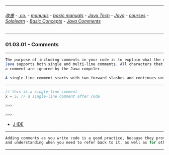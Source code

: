 
---

###### [改善](https://github.com/ttltrk/0C/blob/master/README.MD) - [.co.](https://github.com/ttltrk/PRG/blob/master/CODING.MD) - [manuals](https://github.com/ttltrk/PRG/blob/master/MAN.MD) - [basic manuals](https://github.com/ttltrk/PRG/blob/master/MANUALS.MD) - [Java Tech](https://github.com/ttltrk/PRG/blob/master/JAVA/DOC/JT/JT.MD) - [Java](https://github.com/ttltrk/PRG/blob/master/JAVA/DOC/OJM/OJM.MD) - [courses](https://github.com/ttltrk/PRG/blob/master/JAVA/DOC/CM/JT.MD) - [Sololearn](https://github.com/ttltrk/PRG/blob/master/JAVA/DOC/SL/SL.MD) - [Basic Concepts](https://github.com/ttltrk/PRG/blob/master/JAVA/DOC/SL/01/01.MD) - [Java Comments](https://github.com/ttltrk/PRG/blob/master/JAVA/DOC/SL/01/0103/0103.MD)

---

### 01.03.01 - Comments

---

```java
The purpose of including comments in your code is to explain what the code is doing.
Java supports both single and multi-line comments. All characters that appear within 
a comment are ignored by the Java compiler.

A single-line comment starts with two forward slashes and continues until it reaches the end of the line. 
```
---

```java
// this is a single-line comment
x = 5; // a single-line comment after code

>>>

>>>
```

* [J IDE](https://www.tutorialspoint.com/compile_java_online.php)

---

```java
Adding comments as you write code is a good practice, because they provide clarification 
and understanding when you need to refer back to it, as well as for others who might need to read it.
```

---

